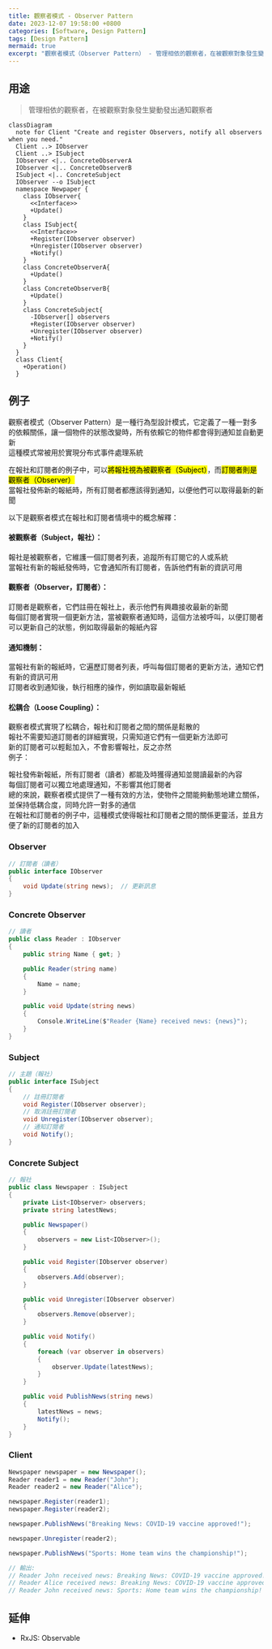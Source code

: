 ```yaml
---
title: 觀察者模式 - Observer Pattern
date: 2023-12-07 19:58:00 +0800
categories: [Software, Design Pattern]
tags: [Design Pattern] 
mermaid: true
excerpt: "觀察者模式（Observer Pattern） - 管理相依的觀察者，在被觀察對象發生變動發出通知"
---
```


## 用途

> 管理相依的觀察者，在被觀察對象發生變動發出通知觀察者

```mermaid
classDiagram
  note for Client "Create and register Observers, notify all observers when you need."
  Client ..> IObserver
  Client ..> ISubject
  IObserver <|.. ConcreteObserverA
  IObserver <|.. ConcreteObserverB
  ISubject <|.. ConcreteSubject
  IObserver --o ISubject
  namespace Newpaper {
    class IObserver{
      <<Interface>>
      +Update()
    }
    class ISubject{
      <<Interface>>
      +Register(IObserver observer)
      +Unregister(IObserver observer)
      +Notify()
    }
    class ConcreteObserverA{
      +Update()
    }
    class ConcreteObserverB{
      +Update()
    }
    class ConcreteSubject{
      -IObserver[] observers
      +Register(IObserver observer)
      +Unregister(IObserver observer)
      +Notify()
    }
  }
  class Client{
    +Operation()
  }

```

## 例子

觀察者模式（Observer Pattern）是一種行為型設計模式，它定義了一種一對多的依賴關係，讓一個物件的狀態改變時，所有依賴它的物件都會得到通知並自動更新<br>
這種模式常被用於實現分布式事件處理系統<br>

在報社和訂閱者的例子中，可以<mark>將報社視為被觀察者（Subject）</mark>，而<mark>訂閱者則是觀察者（Observer）</mark><br>
當報社發佈新的報紙時，所有訂閱者都應該得到通知，以便他們可以取得最新的新聞<br>

以下是觀察者模式在報社和訂閱者情境中的概念解釋：

#### 被觀察者（Subject，報社）：

報社是被觀察者，它維護一個訂閱者列表，追蹤所有訂閱它的人或系統<br>
當報社有新的報紙發佈時，它會通知所有訂閱者，告訴他們有新的資訊可用<br>

#### 觀察者（Observer，訂閱者）：

訂閱者是觀察者，它們註冊在報社上，表示他們有興趣接收最新的新聞<br>
每個訂閱者實現一個更新方法，當被觀察者通知時，這個方法被呼叫，以便訂閱者可以更新自己的狀態，例如取得最新的報紙內容<br>

#### 通知機制：

當報社有新的報紙時，它遍歷訂閱者列表，呼叫每個訂閱者的更新方法，通知它們有新的資訊可用<br>
訂閱者收到通知後，執行相應的操作，例如讀取最新報紙<br>

#### 松耦合（Loose Coupling）：

觀察者模式實現了松耦合，報社和訂閱者之間的關係是鬆散的<br>
報社不需要知道訂閱者的詳細實現，只需知道它們有一個更新方法即可<br>
新的訂閱者可以輕鬆加入，不會影響報社，反之亦然<br>
例子：

報社發佈新報紙，所有訂閱者（讀者）都能及時獲得通知並閱讀最新的內容<br>
每個訂閱者可以獨立地處理通知，不影響其他訂閱者<br>
總的來說，觀察者模式提供了一種有效的方法，使物件之間能夠動態地建立關係，並保持低耦合度，同時允許一對多的通信<br>
在報社和訂閱者的例子中，這種模式使得報社和訂閱者之間的關係更靈活，並且方便了新的訂閱者的加入<br>

### Observer

```cs
// 訂閱者（讀者）
public interface IObserver
{
    void Update(string news);  // 更新訊息
}
```

### Concrete Observer

```cs
// 讀者
public class Reader : IObserver
{
    public string Name { get; }

    public Reader(string name)
    {
        Name = name;
    }

    public void Update(string news)
    {
        Console.WriteLine($"Reader {Name} received news: {news}");
    }
}
```

### Subject

```cs
// 主題（報社）
public interface ISubject
{
    // 註冊訂閱者
    void Register(IObserver observer);
    // 取消註冊訂閱者
    void Unregister(IObserver observer);
    // 通知訂閱者
    void Notify();
}
```

### Concrete Subject

```cs
// 報社
public class Newspaper : ISubject
{
    private List<IObserver> observers;
    private string latestNews;

    public Newspaper()
    {
        observers = new List<IObserver>();
    }

    public void Register(IObserver observer)
    {
        observers.Add(observer);
    }

    public void Unregister(IObserver observer)
    {
        observers.Remove(observer);
    }

    public void Notify()
    {
        foreach (var observer in observers)
        {
            observer.Update(latestNews);
        }
    }

    public void PublishNews(string news)
    {
        latestNews = news;
        Notify();
    }
}
```

### Client

```cs
Newspaper newspaper = new Newspaper();
Reader reader1 = new Reader("John");
Reader reader2 = new Reader("Alice");

newspaper.Register(reader1);
newspaper.Register(reader2);

newspaper.PublishNews("Breaking News: COVID-19 vaccine approved!");

newspaper.Unregister(reader2);

newspaper.PublishNews("Sports: Home team wins the championship!");

// 輸出:
// Reader John received news: Breaking News: COVID-19 vaccine approved!
// Reader Alice received news: Breaking News: COVID-19 vaccine approved!
// Reader John received news: Sports: Home team wins the championship!
```

## 延伸

- RxJS: Observable
